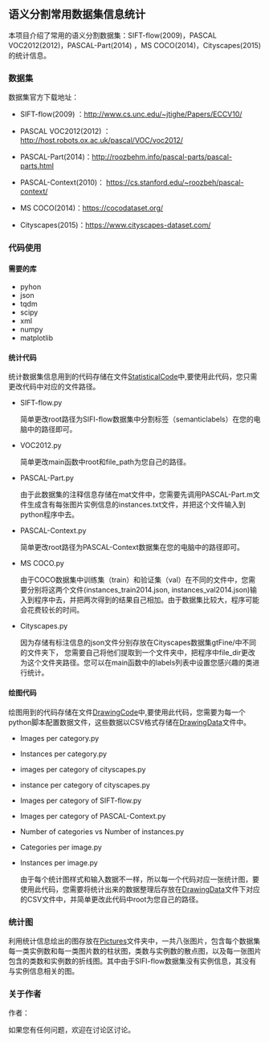 ## 语义分割常用数据集信息统计

本项目介绍了常用的语义分割数据集：SIFT-flow(2009)，PASCAL VOC2012(2012)，PASCAL-Part(2014) ，MS COCO(2014)，Cityscapes(2015)的统计信息。

### 数据集

数据集官方下载地址：

- SIFT-flow(2009) ：http://www.cs.unc.edu/~jtighe/Papers/ECCV10/

- PASCAL VOC2012(2012) ：http://host.robots.ox.ac.uk/pascal/VOC/voc2012/
- PASCAL-Part(2014)：http://roozbehm.info/pascal-parts/pascal-parts.html
- PASCAL-Context(2010)： https://cs.stanford.edu/~roozbeh/pascal-context/
- MS COCO(2014)：https://cocodataset.org/
- Cityscapes(2015)：https://www.cityscapes-dataset.com/

###  代码使用

#### 需要的库

- pyhon
- json
- tqdm
- scipy
- xml
- numpy
- matplotlib

#### 统计代码

统计数据集信息用到的代码存储在文件[StatisticalCode](https://github.com/zhangrui0828/2D-categoriy-instance-statistics/tree/main/statistics-code)中,要使用此代码，您只需更改代码中对应的文件路径。

- SIFT-flow.py

  简单更改root路径为SIFI-flow数据集中分割标签（semanticlabels）在您的电脑中的路径即可。

- VOC2012.py

  简单更改main函数中root和file_path为您自己的路径。

- PASCAL-Part.py

  由于此数据集的注释信息存储在mat文件中，您需要先调用PASCAL-Part.m文件生成含有每张图片实例信息的instances.txt文件，并把这个文件输入到python程序中去。

- PASCAL-Context.py

  简单更改root路径为PASCAL-Context数据集在您的电脑中的路径即可。

- MS COCO.py

  由于COCO数据集中训练集（train）和验证集（val）在不同的文件中，您需要分别将这两个文件(instances_train2014.json, instances_val2014.json)输入到程序中去，并把两次得到的结果自己相加。由于数据集比较大，程序可能会花费较长的时间。

- Cityscapes.py

  因为存储有标注信息的json文件分别存放在Cityscapes数据集gtFine/中不同的文件夹下， 您需要自己将他们提取到一个文件夹中，把程序中file_dir更改为这个文件夹路径。您可以在main函数中的labels列表中设置您感兴趣的类进行统计。

#### 绘图代码

绘图用到的代码存储在文件[DrawingCode](https://github.com/zhangrui0828/2D-categoriy-instance-statistics/tree/main/draw-code)中,要使用此代码，您需要为每一个python脚本配置数据文件，这些数据以CSV格式存储在[DrawingData](https://github.com/zhangrui0828/2D-categoriy-instance-statistics/tree/main/statistics-data)文件中。

- Images per category.py

- Instances per category.py

- images per category of cityscapes.py

- instance per category of cityscapes.py

- Images per category of  SIFT-flow.py

- Images per category of PASCAL-Context.py

- Number of categories vs Number of instances.py

- Categories per image.py

- Instances per image.py

  由于每个统计图样式和输入数据不一样，所以每一个代码对应一张统计图，要使用此代码，您需要将统计出来的数据整理后存放在[DrawingData](https://github.com/zhangrui0828/2D-categoriy-instance-statistics/tree/main/statistics-data)文件下对应的CSV文件中，并简单更改此代码中root为您自己的路径。

### 统计图

利用统计信息绘出的图存放在[Pictures](https://github.com/zhangrui0828/2D-categoriy-instance-statistics/tree/main/pictures)文件夹中，一共八张图片，包含每个数据集每一类实例数和每一类图片数的柱状图，类数与实例数的散点图，以及每一张图片包含的类数和实例数的折线图。其中由于SIFI-flow数据集没有实例信息，其没有与实例信息相关的图。

### 关于作者

作者：

如果您有任何问题，欢迎在讨论区讨论。
